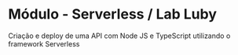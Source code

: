 # Módulo - Serverless / Lab Luby
Criação e deploy de uma API com Node JS e TypeScript utilizando o framework Serverless

